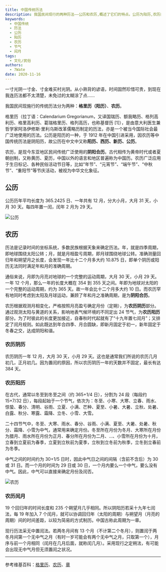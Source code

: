 ```yaml
---
title: 中国传统历法
description: 我国民间现行的两种历法——公历和农历,概述了它们的特点。公历为阳历,农历同时考虑了阴阳历法,是我国民间广泛使用的传统历法。文章还详细介绍了农历的阴历部分和阳历部分,以及农历闰月的确定方法。
keywords:
  - 中国传统
  - 历法
  - 公历
  - 阳历
  - 农历
  - 节气
  - 闰月
tags:
  - 文化/民俗
authors:
  - 7Wate
date: 2020-11-16
---
```


一寸光阴一寸金、寸金难买村光阴。从小熟背的谚语，时间固然珍惜可贵，到现在我连历法都不太清楚，未免过的太糊涂了点……

我国民间现施行的传统历法分为两种：**格里历（阳历）**、**农历**。

格里历（拉丁语：Calendarium Gregorianum，又译国瑞历、额我略历、格列高利历、格里高利历、葛瑞格里历、格列高历，也称基督历 [1]），是由意大利医生兼哲学家阿洛伊修斯·里利乌斯改革儒略历制定的历法，亦是一个被当今国际社会最广泛地使用的历法。公历是阳历的一种，于 1912 年在中国引进采用，因农历等中国传统历法是阴阳历，故公历在中文中又称**阳历、西历、新历、公历**。

农历，是现今东亚地区民间传统广泛使用的**阴阳合历**。古代相传为黄帝时代或者夏朝创制，又称黄历、夏历，中国以外的语言和地区普遍称为中国历。农历广泛应用于生日标记、各种民俗活动节日等，比如“年节”、“元宵节”、“端午节”、“中秋节”、“重阳节”等节庆活动，被视为中华文化象征。

## 公历

公历历年平均长度为 365.2425 日、一年共有 12 月，分大小月，大月 31 天，小月 30 天。每四年置一闰，闰年 2 月为 29 天。

![公历](https://static.7wate.com/img/2020/11/16/a43d908357a9c.png)

## 农历

历法是记录时间的坐标系统，多数民族根据天象来确定历法。年，就是四季周期，即地球围绕太阳公转；月，就是月相盈亏周期，即月球围绕地球公转。准确测量回归年和朔望月之长度，会发现一年比十二个月多大约 10.875 日，即单个阴历或阳历无法同时满足年和月的准确周期。

通俗来说，月即为月亮对地球的一个完整的运动周期，大月 30 天，小月 29 天。一年 12 个月，那么一年的长度大概在 354 到 355 天之间。年即为地球对太阳的一个完整的运动周期，约为 365 天。故一年会比十二个月多大约 10 日。而农历罕有地同时考虑到太阳及月球运动，兼顾了年和月之准确周期，是为**阴阳合历**。

农历根据观测月相变化，严格按照月亮盈亏确定月份（定朔），为**农历阴历**部分。通过观测太阳与黄道的关系，影响地表气候环境的不同定出 24 节气，为**农历阳历**部分。为了时彼此的长度更加接近，自春秋时代起就有了“十九年置七闰月”；又排定了闰月规则。如此既达到年合四季、月合圆缺，即新月固定于初一，新年固定于冬春之交，达成阴阳和谐。

### 农历阴历

农历阴历一年 12 月，大月 30 天，小月 29 天。这也是通常我们所说的农历几月初几，正月初几。因为置闰的原因，所以农历阴历一年的天数并不固定，最长有达 384 天。

### 农历阳历

在古代，通常以冬至到冬至之间（约 365+1/4 日），分割为 24 段（每段约 15+7/32 日），每段起始于一个节气，依次为：冬至、小寒、大寒、立春、雨水、惊蛰、春分、清明、谷雨、立夏、小满、芒种、夏至、小暑、大暑、立秋、处暑、白露、秋分、寒露、霜降、立冬、小雪、大雪。

二十四节气中，冬至、大寒、雨水、春分、谷雨、小满、夏至、大暑、处暑、秋分、霜降、小雪为中气，通常用来确定月份。冬至所在月份为冬月、大寒所在月份为腊月、雨水所在月份为正月、春分所在月份为二月、…、小雪所在月份为十月，立春到立夏前为春季，立夏到立秋前为夏季，立秋到立冬前为秋季，立冬到立春前为冬季。

中气之间的时间约为 30+1/5 日时，因此中气日之间的间隔（含前不含后）为 30 或 31 日。而一个月的时间为 29 日或 30 日，一个月内要么一个中气，要么没有中气。因此，中气可以直接来确定月份及闰否。

![农历](https://static.7wate.com/img/2020/11/16/65ce8069b0cb8.png)

### 农历闰月

19 个回归年的时间长度和 235 个朔望月几乎相同。所以阴阳历若采十九年七闰法，每 19 年加入 7 个闰月，就可以协调回归年（太阳的周期）与朔望月（月亮的周期）间的时间差距，以较为简易的方式制历。中国古称此周期为一章。

现行历法采无中置闰法。若两冬月间有 13 个月（不计第二个冬月），则置闰于两冬月间第一个无中气之月（有时一岁可能会有两个无中气之月，只取第一个），月序与前一个月相同（闰月在几月后面，就称闰几月）。采用现行之定朔法，有可能会出现无中气月但无须置闰之状况。

---

参考维基百科：[格里历](https://zh.wikipedia.org/wiki/%E6%A0%BC%E9%87%8C%E6%9B%86)、[农历](https://zh.wikipedia.org/wiki/%E8%BE%B2%E6%9B%86)、[章](<https://zh.wikipedia.org/wiki/%E7%AB%A0_(%E6%9B%86%E6%B3%95>)

